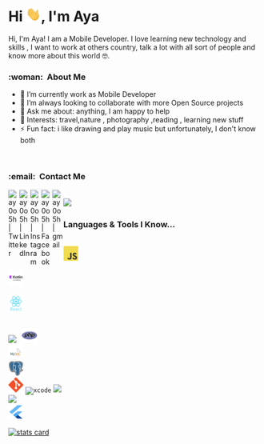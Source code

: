 
<h1 align="left">Hi <img src="https://raw.githubusercontent.com/ABSphreak/ABSphreak/master/gifs/Hi.gif" width="30px">, I'm Aya </h1>

Hi, I'm Aya! I am a Mobile Developer. I love learning new technology and skills , I want to work at others country, talk a lot with all sort of people and know more about this world 🤓.

<h3> :woman: &nbsp;About Me </h3>

- 🔭  I’m currently work as Mobile Developer 
- 👯 I’m always looking to collaborate with more Open Source projects
- 💬 Ask me about: anything, I am happy to help
- 🖤 Interests:  travel,nature , photography ,reading , learning new stuff
- ⚡ Fun fact: i like drawing and play music but unfortunately, I don't know both

<br/>

<h3> :email: &nbsp;Contact Me </h3>

[<img align="left" alt="ay0o5h | Twitter" width="22px" src="https://cdn.jsdelivr.net/npm/simple-icons@v3/icons/twitter.svg" />](https://twitter.com/ay0o5h)
[<img align="left" alt="ay0o5h | LinkedIn" width="22px" src="https://cdn.jsdelivr.net/npm/simple-icons@v3/icons/linkedin.svg" />](https://www.linkedin.com/in/aya-munadhil-9753a2191/)
[<img align="left" alt="ay0o5h | Instagram" width="22px" src="https://cdn.jsdelivr.net/npm/simple-icons@v3/icons/instagram.svg" />](https://instagram.com/ay0o5h)
[<img align="left" alt="ay0o5h | Facebook" width="22px" src="https://cdn.jsdelivr.net/npm/simple-icons@v3/icons/facebook.svg" />](https://facebook.com/ay0o5h)
[<img align="left" alt="ay0o5h | gmail" width="22px" src="https://cdn.jsdelivr.net/npm/simple-icons@v3/icons/gmail.svg" />](mailto:aayosh553@gmail.com)

<br/>
<img src="https://media.giphy.com/media/ObNTw8Uzwy6KQ/giphy.gif" width="30px">
<br/>
<h3>  Languages & Tools I Know... </h3>

   <code> <img height="30" src="https://raw.githubusercontent.com/devicons/devicon/master/icons/javascript/javascript-original.svg"> </code>
  <code> <img height="30" src="https://raw.githubusercontent.com/devicons/devicon/master/icons/kotlin/kotlin-original-wordmark.svg"> </code>
  <code> <img height="30" src="https://raw.githubusercontent.com/devicons/devicon/master/icons/react/react-original-wordmark.svg"> </code>

  
  <code> <img height="30" src="  https://raw.githubusercontent.com/detain/svg-logos/780f25886640cef088af994181646db2f6b1a3f8/svg/selenium-logo.svg
"> </code>
<code><img src="https://raw.githubusercontent.com/devicons/devicon/master/icons/php/php-original.svg" height="30"/> </code>
<code><img height="30" src="https://raw.githubusercontent.com/github/explore/80688e429a7d4ef2fca1e82350fe8e3517d3494d/topics/mysql/mysql.png" /></code>
<code>  <img src="https://raw.githubusercontent.com/devicons/devicon/master/icons/postgresql/postgresql-original.svg" alt="postgresql"  height="30"/> </code>
<code><img src="https://raw.githubusercontent.com/devicons/devicon/master/icons/git/git-original.svg" alt="git"  height="30"/></code>
<code><img src="https://upload.wikimedia.org/wikipedia/commons/thumb/9/9a/Visual_Studio_Code_1.35_icon.svg/1200px-Visual_Studio_Code_1.35_icon.svg.png" alt="xcode"  height="30"/></code>
<code><img src="https://cdn.worldvectorlogo.com/logos/adobe-xd.svg" height="30"/> </code>
<code><img src="https://www.vectorlogo.zone/logos/figma/figma-icon.svg" height="30"/> </code>
<code><img src="https://raw.githubusercontent.com/dnfield/flutter_svg/7d374d7107561cbd906d7c0ca26fef02cc01e7c8/example/assets/flutter_logo.svg?sanitize=true"  height="30" width="30px" alt="Flutter Logo which can be rendered by this package!"></code>
<br/> 
<p>

<a align= "center" href="https://github.com/ay0o5h">
  <img alt= "stats card" height="270px" width="400" src="https://github-readme-stats.vercel.app/api?username=ay0o5h&theme=cobalt&show_icons=true&count_private=true" />
 
</p>
